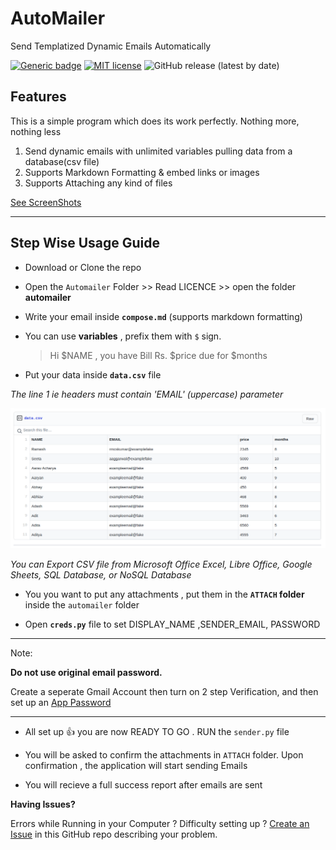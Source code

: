 # AutoMailer
Send Templatized Dynamic Emails Automatically 

[![Generic badge](https://img.shields.io/badge/tests-passing-<COLOR>.svg)](https://aahnik.github.io/)
[![ MIT license](https://img.shields.io/pypi/l/ansicolortags.svg)](https://aahnik.github.io/)
![GitHub release (latest by date)](https://img.shields.io/github/v/release/aahnik/AutoMailer)


## Features 

This is a simple program which does its work perfectly. Nothing more, nothing less

1. Send dynamic emails with unlimited variables pulling data from a database(csv file)
2. Supports Markdown Formatting & embed links or images
3. Supports Attaching any kind of files

[See ScreenShots](/screenshots.md)

---


## Step Wise Usage Guide

- Download or Clone the repo

- Open the `Automailer` Folder >> Read LICENCE >> open the folder **automailer**

- Write your email inside **`compose.md`** (supports markdown formatting)

- You can use **variables** , prefix them with `$` sign.

  > Hi $NAME , you have Bill Rs. $price due for $months

- Put your data inside **`data.csv`** file

*The line 1 ie headers must contain 'EMAIL' (uppercase) parameter*

![image of csv](csv_image.png)

*You can Export CSV file from Microsoft Office Excel, Libre Office, Google Sheets, SQL Database, or NoSQL Database*

- You you want to put any attachments , put them in the **`ATTACH` folder** inside the `automailer` folder

- Open **`creds.py`** file to set DISPLAY_NAME ,SENDER_EMAIL, PASSWORD


---

Note:

**Do not use original email password.** 

Create a seperate Gmail Account then turn on 2 step Verification, and then set up an [App Password](https://support.google.com/accounts/answer/185833?hl=en)

---

  
- All set up 👍 you are now READY TO GO . RUN the `sender.py` file 

- You will be asked to confirm the attachments in `ATTACH` folder. Upon confirmation , the application will start sending Emails 

- You will recieve a full success report after emails are sent

**Having Issues?**

Errors while Running in your Computer ? Difficulty setting up ?
[Create an Issue](https://github.com/aahnik/AutoMailer/issues/new) in this GitHub repo describing your problem.
 
